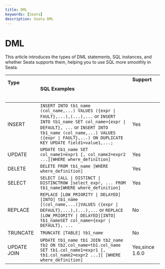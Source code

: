 ```yaml
---
title: DML
keywords: [Seata]
description: Seata DML
---
```


# DML

This article introduces the types of DML statements, SQL instances, and whether Seata supports them, helping you to use SQL more smoothly in Seata.

| Type&nbsp; &nbsp; &nbsp; &nbsp; &nbsp; &nbsp; &nbsp; &nbsp; &nbsp; &nbsp; &nbsp; &nbsp; &nbsp; &nbsp; &nbsp; &nbsp; &nbsp; &nbsp;       |SQL Examples| Support&nbsp; &nbsp; &nbsp; &nbsp; &nbsp; &nbsp; &nbsp; &nbsp; &nbsp; &nbsp; &nbsp; &nbsp; &nbsp; &nbsp; &nbsp; &nbsp; &nbsp; &nbsp; &nbsp; &nbsp; &nbsp; &nbsp; &nbsp; &nbsp; &nbsp; &nbsp; &nbsp;  |
| :------- | :----------------------------------------------------------- | :------- |
| INSERT   | `INSERT INTO tb1_name (col_name,...) VALUES ({expr \| FAULT},...),(...),...` or `INSERT INTO tb1_name SET col_name={expr \| DEFAULT}, ...` or `INSERT INTO tb1_name (col_name,...) VALUES ({expr \| FAULT},...) ON DUPLICATE KEY UPDATE field1=value1,...;`      | Yes       |
| UPDATE   | `UPDATE tb1_name SET col_name1=expr1 [, col_name2=expr2 ...][WHERE where_definition]` | Yes       |
| DELETE   | `DELETE FROM tb1_name [WHERE where_definition]`              | Yes       |
| SELECT   | `SELECT [ALL \| DISTINCT \| DISTINCTROW ]select_expr, ... FROM tb1_name[WHERE where_definition]` | Yes       |
| REPLACE  | `REPLACE [LOW_PRIORITY \| DELAYED][INTO] tb1_name [(col_name,...)]VALUES ({expr \| DEFAULT},...),(...),...` or `REPLACE [LOW_PRIORITY \| DELAYED][INTO] tb1_nameSET col_name={expr \| DEFAULT}, ...` | No       |
| TRUNCATE | `TRUNCATE [TABLE] tb1_name`                                  | No       |
| UPDATE JOIN   | `UPDATE tb1_name tb1 JOIN tb2_name tb2 ON tb2.col_name=tb1.col_name SET tb1.col_name1=expr1 [, tb1.col_name2=expr2 ...][ [WHERE where_definition]` | Yes,since 1.6.0      |
